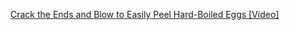 ---
layout: post
wordpress_id: 796
wordpress_url: http://noesbueno.com/archives/796
date: '2010-09-30 20:59:41 -0500'
date_gmt: '2010-10-01 01:59:41 -0500'
body: |
  <p><a href="http://lifehacker.com/5651930/easily-peel-hard+boiled-eggs">Crack the Ends and Blow to Easily Peel Hard-Boiled Eggs [Video]</a></p>
---